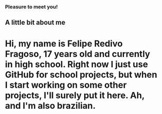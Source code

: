 ### Pleasure to meet you!

## A little bit about me

# Hi, my name is Felipe Redivo Fragoso, 17 years old and currently in high school. Right now I just use GitHub for school projects, but when I start working on some other projects, I'll surely put it here. Ah, and I'm also brazilian.

<!--
**MrFelopes/mrfelopes** is a ✨ _special_ ✨ repository because its `README.md` (this file) appears on your GitHub profile.

Here are some ideas to get you started:

- 🔭 I’m currently working on ...
- 🌱 I’m currently learning ...
- 👯 I’m looking to collaborate on ...
- 🤔 I’m looking for help with ...
- 💬 Ask me about ...
- 📫 How to reach me: ...
- 😄 Pronouns: ...
- ⚡ Fun fact: ...
-->
